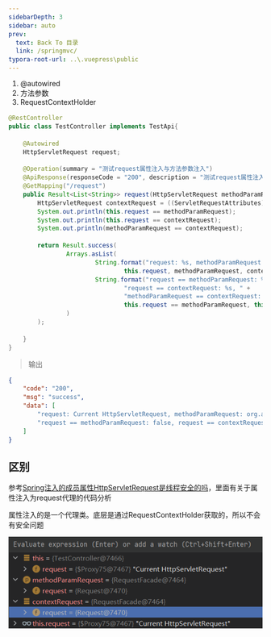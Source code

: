 ```yaml
---
sidebarDepth: 3
sidebar: auto
prev:
  text: Back To 目录
  link: /springmvc/
typora-root-url: ..\.vuepress\public
---
```




1. @autowired
2. 方法参数
3. RequestContextHolder



```java
@RestController
public class TestController implements TestApi{

    @Autowired
    HttpServletRequest request;

    @Operation(summary = "测试request属性注入与方法参数注入")
    @ApiResponse(responseCode = "200", description = "测试request属性注入与方法参数注入")
    @GetMapping("/request")
    public Result<List<String>> request(HttpServletRequest methodParamRequest){
        HttpServletRequest contextRequest = ((ServletRequestAttributes) RequestContextHolder.getRequestAttributes()).getRequest();
        System.out.println(this.request == methodParamRequest);
        System.out.println(this.request == contextRequest);
        System.out.println(methodParamRequest == contextRequest);

        return Result.success(
                Arrays.asList(
                        String.format("request: %s, methodParamRequest: %s, contextRequest: %s",
                                this.request, methodParamRequest, contextRequest),
                        String.format("request == methodParamRequest: %s, " +
                                "request == contextRequest: %s, " +
                                "methodParamRequest == contextRequest: %s",
                                this.request == methodParamRequest, this.request == contextRequest,methodParamRequest == contextRequest)
                )
        );

    }
}
```



> 输出

```json
{
    "code": "200",
    "msg": "success",
    "data": [
        "request: Current HttpServletRequest, methodParamRequest: org.apache.catalina.connector.RequestFacade@b41e134, contextRequest: org.apache.catalina.connector.RequestFacade@b41e134",
        "request == methodParamRequest: false, request == contextRequest: false, methodParamRequest == contextRequest: true"
    ]
}
```



## 区别

参考[Spring注入的成员属性HttpServletRequest是线程安全的吗](https://blog.csdn.net/f641385712/article/details/104579949)，里面有关于属性注入为request代理的代码分析

属性注入的是一个代理类。底层是通过RequestContextHolder获取的，所以不会有安全问题

![image-20230523231151252](/images/springboot/image-20230523231151252.png)